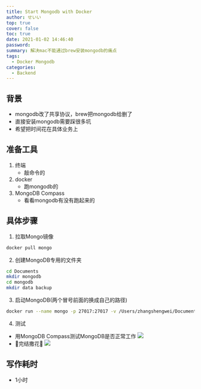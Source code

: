 ```yaml
---
title: Start Mongodb with Docker
author: せいい
top: true
cover: false
toc: true
date: 2021-01-02 14:46:40
password:
summary: 解决mac不能通过brew安装mongodb的痛点
tags:
  - Docker Mongodb
categories:
  - Backend
---
```


## 背景
* mongodb改了共享协议，brew把mongodb给删了
* 直接安装mongodb需要踩很多坑
* 希望把时间花在具体业务上

## 准备工具
1. 终端
    * 敲命令的
2. docker
    * 跑mongodb的
3. MongoDB Compass
    * 看看mongodb有没有跑起来的

## 具体步骤
1. 拉取Mongo镜像
```bash
docker pull mongo
```

2. 创建MongoDB专用的文件夹
```bash
cd Documents
mkdir mongodb
cd mongodb
mkdir data backup
```

3. 启动MongoDB(两个冒号前面的换成自己的路径)
```bash
docker run --name mongo -p 27017:27017 -v /Users/zhangshengwei/Documents/mongodb/data:/data/db -v /Users/zhangshengwei/Documents/mongodb/backup:/data/backup -d mongo
```

4. 测试
* 用MongoDB Compass测试MongoDB是否正常工作
![](testconnect.png)
* 🎉完结撒花🎉
![](connectsuccess.png)

## 写作耗时
* 1小时
